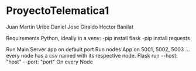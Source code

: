 # ProyectoTelematica1
Juan Martin Uribe
Daniel Jose Giraldo
Hector Banilat

Requirements
Python, ideally in a venv:
-pip install flask
-pip install requests

Run Main Server app on default port
Run nodes App on 5001, 5002, 5003 ... every node has a csv named with its respective node.
Flask run --host: "host" --port: "port" On every Node 
